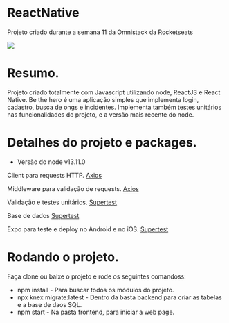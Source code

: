 # ReactNative
Projeto criado durante a semana 11 da Omnistack da Rocketseats

![](https://i.imgur.com/21a64Fa.jpg)

# Resumo. 

Projeto criado totalmente com Javascript utilizando node, ReactJS e React Native. Be the hero é uma aplicação simples que 
implementa login, cadastro, busca de ongs e incidentes. Implementa também testes unitários nas funcionalidades do projeto, e 
a versão mais recente do node.

# Detalhes do projeto e packages. 

* Versão do node v13.11.0

Client para requests HTTP.
<a href="https://www.npmjs.com/package/axios" target="_blank" rel="noopener noreferrer">Axios</a>

Middleware para validação de requests. 
<a href="https://www.npmjs.com/package/celebrate" target="_blank" rel="noopener noreferrer">Axios</a>

Validação e testes unitários. 
<a href="https://www.npmjs.com/package/supertest" target="_blank" rel="noopener noreferrer">Supertest</a>

Base de dados 
<a href="https://www.npmjs.com/package/sqlite3" target="_blank" rel="noopener noreferrer">Supertest</a>

Expo para teste e deploy no Android e no iOS. 
<a href="https://docs.expo.io/versions/latest/" target="_blank" rel="noopener noreferrer">Supertest</a>

# Rodando o projeto. 

Faça clone ou baixe o projeto e rode os seguintes comandoss: 

* npm install - Para  buscar todos os módulos do projeto. 
* npx knex migrate:latest - Dentro da basta backend para criar as tabelas e a base de daos SQL. 
* npm start - Na pasta frontend, para iniciar a web page. 


